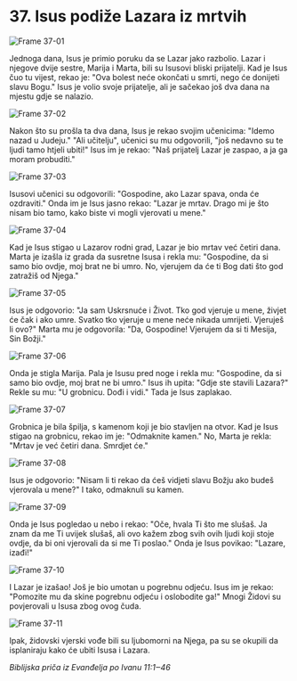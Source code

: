 # 37. Isus podiže Lazara iz mrtvih

![Frame 37-01](https://cdn.door43.org/obs/jpg/360px/obs-en-37-01.jpg)

Jednoga dana, Isus je primio poruku da se Lazar jako razbolio. Lazar i njegove dvije sestre, Marija i Marta, bili su Isusovi bliski prijatelji. Kad je Isus čuo tu vijest, rekao je: "Ova bolest neće okončati u smrti, nego će donijeti slavu Bogu." Isus je volio svoje prijatelje, ali je sačekao još dva dana na mjestu gdje se nalazio.

![Frame 37-02](https://cdn.door43.org/obs/jpg/360px/obs-en-37-02.jpg)

Nakon što su prošla ta dva dana, Isus je rekao svojim učenicima: "Idemo nazad u Judeju." "Ali učitelju", učenici su mu odgovorili, "još nedavno su te ljudi tamo htjeli ubiti!" Isus im je rekao: "Naš prijatelj Lazar je zaspao, a ja ga moram probuditi."

![Frame 37-03](https://cdn.door43.org/obs/jpg/360px/obs-en-37-03.jpg)

Isusovi učenici su odgovorili: "Gospodine, ako Lazar spava, onda će ozdraviti." Onda im je Isus jasno rekao: "Lazar je mrtav. Drago mi je što nisam bio tamo, kako biste vi mogli vjerovati u mene."

![Frame 37-04](https://cdn.door43.org/obs/jpg/360px/obs-en-37-04.jpg)

Kad je Isus stigao u Lazarov rodni grad, Lazar je bio mrtav već četiri dana. Marta je izašla iz grada da susretne Isusa i rekla mu: "Gospodine, da si samo bio ovdje, moj brat ne bi umro. No, vjerujem da će ti Bog dati što god zatražiš od Njega."

![Frame 37-05](https://cdn.door43.org/obs/jpg/360px/obs-en-37-05.jpg)

Isus je odgovorio: "Ja sam Uskrsnuće i Život. Tko god vjeruje u mene, živjet će čak i ako umre. Svatko tko vjeruje u mene neće nikada umrijeti. Vjeruješ li ovo?" Marta mu je odgovorila: "Da, Gospodine! Vjerujem da si ti Mesija, Sin Božji."

![Frame 37-06](https://cdn.door43.org/obs/jpg/360px/obs-en-37-06.jpg)

Onda je stigla Marija. Pala je Isusu pred noge i rekla mu: "Gospodine, da si samo bio ovdje, moj brat ne bi umro." Isus ih upita: "Gdje ste stavili Lazara?" Rekle su mu: "U grobnicu. Dođi i vidi." Tada je Isus zaplakao.

![Frame 37-07](https://cdn.door43.org/obs/jpg/360px/obs-en-37-07.jpg)

Grobnica je bila špilja, s kamenom koji je bio stavljen na otvor. Kad je Isus stigao na grobnicu, rekao im je: "Odmaknite kamen." No, Marta je rekla: "Mrtav je već četiri dana. Smrdjet će."

![Frame 37-08](https://cdn.door43.org/obs/jpg/360px/obs-en-37-08.jpg)

Isus je odgovorio: "Nisam li ti rekao da ćeš vidjeti slavu Božju ako budeš vjerovala u mene?" I tako, odmaknuli su kamen.

![Frame 37-09](https://cdn.door43.org/obs/jpg/360px/obs-en-37-09.jpg)

Onda je Isus pogledao u nebo i rekao: "Oče, hvala Ti što me slušaš. Ja znam da me Ti uvijek slušaš, ali ovo kažem zbog svih ovih ljudi koji stoje ovdje, da bi oni vjerovali da si me Ti poslao." Onda je Isus povikao: "Lazare, izađi!"

![Frame 37-10](https://cdn.door43.org/obs/jpg/360px/obs-en-37-10.jpg)

I Lazar je izašao! Još je bio umotan u pogrebnu odjeću. Isus im je rekao: "Pomozite mu da skine pogrebnu odjeću i oslobodite ga!" Mnogi Židovi su povjerovali u Isusa zbog ovog čuda.

![Frame 37-11](https://cdn.door43.org/obs/jpg/360px/obs-en-37-11.jpg)

Ipak, židovski vjerski vođe bili su ljubomorni na Njega, pa su se okupili da isplaniraju kako će ubiti Isusa i Lazara.

_Biblijska priča iz Evanđelja po Ivanu 11:1‒46_
